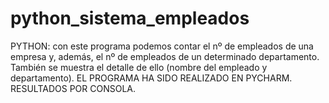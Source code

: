 # python_sistema_empleados
PYTHON: con este programa podemos contar el nº de empleados de una empresa y, además, el nº de empleados de un determinado departamento. También se muestra el detalle de ello (nombre del empleado y departamento). EL PROGRAMA HA SIDO REALIZADO EN PYCHARM. RESULTADOS POR CONSOLA.
